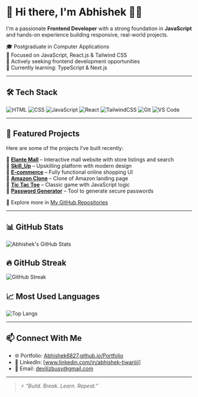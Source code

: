 # 👋 Hi there, I'm Abhishek 👨‍💻

I'm a passionate **Frontend Developer** with a strong foundation in **JavaScript** and hands-on experience building responsive, real-world projects.

🎓 Postgraduate in Computer Applications  
🚀 Focused on JavaScript, React.js & Tailwind CSS  
💼 Actively seeking frontend development opportunities  
🌱 Currently learning: TypeScript & Next.js

---

## 🛠️ Tech Stack

![HTML](https://img.shields.io/badge/-HTML5-E34F26?style=flat&logo=html5&logoColor=white)
![CSS](https://img.shields.io/badge/-CSS3-1572B6?style=flat&logo=css3)
![JavaScript](https://img.shields.io/badge/-JavaScript-F7DF1E?style=flat&logo=javascript&logoColor=black)
![React](https://img.shields.io/badge/-React-61DAFB?style=flat&logo=react&logoColor=black)
![TailwindCSS](https://img.shields.io/badge/-Tailwind_CSS-38B2AC?style=flat&logo=tailwind-css)
![Git](https://img.shields.io/badge/-Git-F05032?style=flat&logo=git&logoColor=white)
![VS Code](https://img.shields.io/badge/-VS_Code-007ACC?style=flat&logo=visual-studio-code)

---

## 🚀 Featured Projects

Here are some of the projects I’ve built recently:

🔹 [**Elante Mall**](https://github.com/Abhishek6827/Elante_Mall) – Interactive mall website with store listings and search  
🔹 [**Skill_Up**](https://github.com/Abhishek6827/Skill_Up) – Upskilling platform with modern design  
🔹 [**E-commerce**](https://github.com/Abhishek6827/E-commerce) – Fully functional online shopping UI  
🔹 [**Amazon Clone**](https://github.com/Abhishek6827/Amazon) – Clone of Amazon landing page  
🔹 [**Tic Tac Toe**](https://github.com/Abhishek6827/Tic-Tac-Toe) – Classic game with JavaScript logic  
🔹 [**Password Generator**](https://github.com/Abhishek6827/Password_Generator) – Tool to generate secure passwords

🧠 Explore more in [My GitHub Repositories](https://github.com/Abhishek6827?tab=repositories)

---

## 📊 GitHub Stats

![Abhishek's GitHub Stats](https://github-readme-stats.vercel.app/api?username=Abhishek6827&show_icons=true&theme=radical)

## 🔥 GitHub Streak

![GitHub Streak](https://streak-stats.demolab.com?user=Abhishek6827&theme=radical)

## 📈 Most Used Languages

![Top Langs](https://github-readme-stats.vercel.app/api/top-langs/?username=Abhishek6827&layout=compact&theme=radical&count_weight=1&size_weight=0)

---

## 📫 Connect With Me

- 🌐 Portfolio: [Abhishek6827.github.io/Portfolio](https://Abhishek6827.github.io/Portfolio/)
- 💼 LinkedIn: [www.linkedin.com/in/abhishek-tiwariiii]
- 📧 Email: [devilizbusy@gmail.com](mailto:devilizbusy@gmail.com)

---

> ⚡ *“Build. Break. Learn. Repeat.”*
